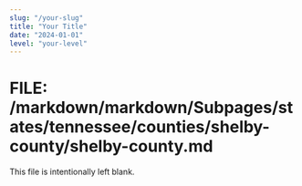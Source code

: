 ```yaml
---
slug: "/your-slug"
title: "Your Title"
date: "2024-01-01"
level: "your-level"
---
```


# FILE: /markdown/markdown/Subpages/states/tennessee/counties/shelby-county/shelby-county.md

This file is intentionally left blank.